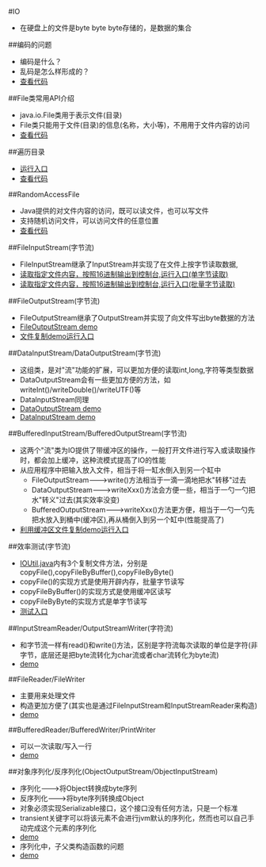 #IO
* 在硬盘上的文件是byte byte byte存储的，是数据的集合

##编码的问题
* 编码是什么？
* 乱码是怎么样形成的？
* [查看代码](https://github.com/l81893521/java-example/blob/master/src/main/java/online/babylove/www/io/demo1/EncodeDemo.java)

##File类常用API介绍
* java.io.File类用于表示文件(目录)
* File类只能用于文件(目录)的信息(名称，大小等)，不用用于文件内容的访问
* [查看代码](https://github.com/l81893521/java-example/blob/master/src/main/java/online/babylove/www/io/demo2/FileDemo.java)

##遍历目录
* [运行入口](https://github.com/l81893521/java-example/blob/master/src/main/java/online/babylove/www/io/demo2/FileUtilTest.java)
* [查看代码](https://github.com/l81893521/java-example/blob/master/src/main/java/online/babylove/www/io/demo2/FileUtils.java)

##RandomAccessFile
* Java提供的对文件内容的访问，既可以读文件，也可以写文件
* 支持随机访问文件，可以访问文件的任意位置
* [查看代码](https://github.com/l81893521/java-example/blob/master/src/main/java/online/babylove/www/io/demo3/RafDemo.java)

##FileInputStream(字节流)
* FileInputStream继承了InputStream并实现了在文件上按字节读取数据,
* [读取指定文件内容，按照16进制输出到控制台,运行入口(单字节读取)](https://github.com/l81893521/java-example/blob/master/src/main/java/online/babylove/www/io/demo4/IOUtilTest1.java)
* [读取指定文件内容，按照16进制输出到控制台,运行入口(批量字节读取)](https://github.com/l81893521/java-example/blob/master/src/main/java/online/babylove/www/io/demo4/IOUtilTest2.java)

##FileOutputStream(字节流)
* FileOutputStream继承了OutputStream并实现了向文件写出byte数据的方法
* [FileOutputStream demo](https://github.com/l81893521/java-example/blob/master/src/main/java/online/babylove/www/io/demo4/FileOutputStreamDemo1.java)
* [文件复制demo运行入口](https://github.com/l81893521/java-example/blob/master/src/main/java/online/babylove/www/io/demo4/IOUtilTest3.java)

##DataInputStream/DataOutputStream(字节流)
* 这组类，是对"流"功能的扩展，可以更加方便的读取int,long,字符等类型数据
* DataOutputStream会有一些更加方便的方法，如writeInt()/writeDouble()/writeUTF()等
* DataInputStream同理
* [DataOutputStream demo](https://github.com/l81893521/java-example/blob/master/src/main/java/online/babylove/www/io/demo4/DataOutputStreamDemo1.java)
* [DataInputStream demo](https://github.com/l81893521/java-example/blob/master/src/main/java/online/babylove/www/io/demo4/DataInputStreamDemo1.java)

##BufferedInputStream/BufferedOutputStream(字节流)
* 这两个"流"类为IO提供了带缓冲区的操作，一般打开文件进行写入或读取操作时，都会加上缓冲，这种流模式提高了IO的性能
* 从应用程序中把输入放入文件，相当于将一缸水倒入到另一个缸中
	* FileOutputStream--->write()方法相当于一滴一滴地把水"转移"过去
	* DataOutputStream--->writeXxx()方法会方便一些，相当于一勺一勺把水"转义"过去(其实效率没变)
	* BufferedOutputStream--->writeXxx()方法更方便，相当于一勺一勺先把水放入到桶中(缓冲区),再从桶倒入到另一个缸中(性能提高了)
* [利用缓冲区文件复制demo运行入口](https://github.com/l81893521/java-example/blob/master/src/main/java/online/babylove/www/io/demo4/IOUtilTest4.java)

##效率测试(字节流)
* [IOUtil.java](https://github.com/l81893521/java-example/blob/master/src/main/java/online/babylove/www/io/demo4/IOUtilTest4.java)内有3个复制文件方法，分别是copyFile(),copyFileByBuffer(),copyFileByByte()
* copyFile()的实现方式是使用开辟内存，批量字节读写
* copyFileByBuffer()的实现方式是使用缓冲区读写
* copyFileByByte的实现方式是单字节读写
* [测试入口](https://github.com/l81893521/java-example/blob/master/src/main/java/online/babylove/www/io/demo4/IOUtilTest5.java)

##InputStreamReader/OutputStreamWriter(字符流)
* 和字节流一样有read()和write()方法，区别是字符流每次读取的单位是字符(非字节，底层还是把byte流转化为char流或者char流转化为byte流)
* [demo](https://github.com/l81893521/java-example/blob/master/src/main/java/online/babylove/www/io/demo5/InputStreamReaderAndOutputStreamWriterDemo1.java)

##FileReader/FileWriter
* 主要用来处理文件
* 构造更加方便了(其实也是通过FileInputStream和InputStreamReader来构造)
* [demo](https://github.com/l81893521/java-example/blob/master/src/main/java/online/babylove/www/io/demo5/FileReaderAndFileWriterDemo1.java)

##BufferedReader/BufferedWriter/PrintWriter
* 可以一次读取/写入一行
* [demo](https://github.com/l81893521/java-example/blob/master/src/main/java/online/babylove/www/io/demo5/InputStreamReaderAndOutputStreamWriterDemo1.java)

##对象序列化/反序列化(ObjectOutputStream/ObjectInputStream)
* 序列化--->将Object转换成byte序列
* 反序列化--->将byte序列转换成Object
* 对象必须实现Serializable接口，这个接口没有任何方法，只是一个标准
* transient关键字可以将该元素不会进行jvm默认的序列化，然而也可以自己手动完成这个元素的序列化
* [demo](https://github.com/l81893521/java-example/blob/master/src/main/java/online/babylove/www/io/demo6/ObjectSerializableDemo1.java)
* 序列化中，子父类构造函数的问题
* [demo](https://github.com/l81893521/java-example/blob/master/src/main/java/online/babylove/www/io/demo6/ObjectSerializableDemo2.java)